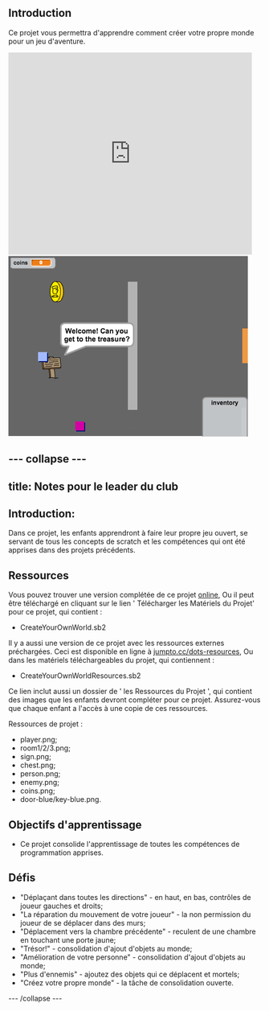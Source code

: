 ## Introduction

Ce projet vous permettra d'apprendre comment créer votre propre monde pour un jeu d'aventure.

<div class="scratch-preview">
 <iframe allowtransparency="true" width="485" height="402" src="https://scratch.mit.edu/projects/embed/34248822/?autostart=false" frameborder="0"></iframe>
 <img src="images/world-final.png">
</div>

--- collapse ---
---
title: Notes pour le leader du club
---

## Introduction:
Dans ce projet, les enfants apprendront à faire leur propre jeu ouvert, se servant de tous les concepts de scratch et les compétences qui ont été apprises dans des projets précédents.

## Ressources
Vous pouvez trouver une version complétée de ce projet <a href="http://scratch.mit.edu/projects/44942820/#editor">online</a>, Ou il peut être téléchargé en cliquant sur le lien ' Télécharger les Matériels du Projet' pour ce projet, qui contient :

+ CreateYourOwnWorld.sb2

Il y a aussi une version de ce projet avec les ressources externes préchargées. Ceci est disponible en ligne à [jumpto.cc/dots-resources](http://jumpto.cc/dots-resources), Ou dans les matériels téléchargeables du projet, qui contiennent :

+ CreateYourOwnWorldResources.sb2

Ce lien inclut aussi un dossier de ' les Ressources du Projet ', qui contient des images que les enfants devront compléter pour ce projet. Assurez-vous que chaque enfant a l'accès à une copie de ces ressources.

Ressources de projet :
+ player.png;
+ room1/2/3.png;
+ sign.png;
+ chest.png;
+ person.png;
+ enemy.png;
+ coins.png;
+ door-blue/key-blue.png.


## Objectifs d'apprentissage
+ Ce projet consolide l'apprentissage de toutes les compétences de programmation apprises.

## Défis
+ "Déplaçant dans toutes les directions" - en haut, en bas, contrôles de joueur gauches et droits;
+ "La réparation du mouvement de votre joueur" - la non permission du joueur de se déplacer dans des murs;
+ "Déplacement vers la chambre précédente" - reculent de une chambre en touchant une porte jaune;
+ "Trésor!" - consolidation d'ajout d'objets au monde;
+ "Amélioration de votre personne" - consolidation d'ajout d'objets au monde;
+ "Plus d'ennemis" - ajoutez des objets qui ce déplacent et mortels;
+ "Créez votre propre monde" - la tâche de consolidation ouverte.

--- /collapse ---